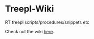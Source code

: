 # Treepl-Wiki
RT treepl scripts/procedures/snippets etc

Check out the wiki [here](https://github.com/Reliance-IT/Treepl-Wiki/wiki).
